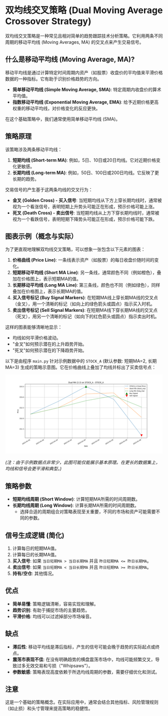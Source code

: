 # 双均线交叉策略 (Dual Moving Average Crossover Strategy)

双均线交叉策略是一种常见且相对简单的趋势跟踪技术分析策略。它利用两条不同周期的移动平均线 (Moving Averages, MA) 的交叉点来产生交易信号。

## 什么是移动平均线 (Moving Average, MA)?

移动平均线是通过计算特定时间周期内资产（如股票）收盘价的平均值来平滑价格数据的一种指标。它有助于识别价格趋势的方向。

*   **简单移动平均线 (Simple Moving Average, SMA)**: 特定周期内收盘价的算术平均值。
*   **指数移动平均线 (Exponential Moving Average, EMA)**: 给予近期价格更高权重的移动平均线，对价格变化的反应更快。

在这个基础策略中，我们通常使用简单移动平均线 (SMA)。

## 策略原理

该策略涉及两条移动平均线：

1.  **短期均线 (Short-term MA)**: 例如，5日、10日或20日均线。它对近期价格变化更敏感。
2.  **长期均线 (Long-term MA)**: 例如，50日、100日或200日均线。它反映了更长期的趋势。

交易信号的产生基于这两条均线的交叉行为：

*   **金叉 (Golden Cross) - 买入信号**: 当短期均线从下方上穿长期均线时，通常被视为一个看涨信号，表明短期上升势头可能正在形成，预示价格可能上涨。
*   **死叉 (Death Cross) - 卖出信号**: 当短期均线从上方下穿长期均线时，通常被视为一个看跌信号，表明短期下降势头可能正在形成，预示价格可能下跌。

## 图表示例（概念与实际）

为了更直观地理解双均线交叉策略，可以想象一张包含以下元素的图表：

1.  **价格曲线 (Price Line)**: 一条线表示资产（如股票）的每日收盘价随时间的变化。
2.  **短期移动平均线 (Short MA Line)**: 另一条线，通常颜色不同（例如橙色），叠加在价格图上，表示短期MA的值。
3.  **长期移动平均线 (Long MA Line)**: 第三条线，颜色也不同（例如绿色），同样叠加在价格图上，表示长期MA的值。
4.  **买入信号标记 (Buy Signal Markers)**: 在短期MA线上穿长期MA线的交叉点（金叉），用一个清晰的标记（如向上的绿色箭头或圆点）指示买入时机。
5.  **卖出信号标记 (Sell Signal Markers)**: 在短期MA线下穿长期MA线的交叉点（死叉），用另一个清晰的标记（如向下的红色箭头或圆点）指示卖出时机。

这样的图表能够清晰地显示：
*   均线如何平滑价格波动。
*   "金叉"如何预示潜在的上升趋势开始。
*   "死叉"如何预示潜在的下降趋势开始。

以下是由程序 `main.py` 针对示例数据中的 `STOCK_A` (默认参数: 短期MA=2, 长期MA=3) 生成的策略示意图。它在价格曲线上叠加了均线并标出了买卖信号点：

![双均线(2-3)策略示意图 - STOCK_A](../results/MA_2_3_strategy_on_STOCK_A.png "MA 2-3 Strategy Visualization for STOCK_A")

*(注：由于示例数据点非常少，此图可能仅能展示基本原理。在更长的数据集上，均线和信号会更平滑和典型。)*

## 策略参数

*   **短期均线周期 (Short Window)**: 计算短期MA所需的时间周期数。
*   **长期均线周期 (Long Window)**: 计算长期MA所需的时间周期数。
    *   选择合适的周期组合对策略表现至关重要，不同的市场和资产可能需要不同的参数。

## 信号生成逻辑 (简化)

1.  计算每日的短期MA值。
2.  计算每日的长期MA值。
3.  **买入信号**: 如果 `当日短期MA > 当日长期MA` 并且 `昨日短期MA <= 昨日长期MA`。
4.  **卖出信号**: 如果 `当日短期MA < 当日长期MA` 并且 `昨日短期MA >= 昨日长期MA`。
5.  **持有/空仓**: 其他情况。

## 优点

*   **简单易懂**: 策略逻辑清晰，容易实现和理解。
*   **趋势识别**: 有助于捕捉市场的主要趋势。
*   **平滑价格**: 均线可以过滤掉部分市场噪音。

## 缺点

*   **滞后性**: 移动平均线是滞后指标，产生的信号可能会晚于趋势的实际起点或终点。
*   **震荡市表现不佳**: 在没有明确趋势的横盘震荡市场中，均线可能频繁交叉，导致过多无效交易和亏损（"Whipsaws"）。
*   **参数敏感**: 策略表现高度依赖于所选均线周期的参数，需要仔细优化和测试。

## 注意

这是一个基础的策略概念。在实际应用中，通常会结合其他指标、风险管理规则（如止损）和头寸管理来提高策略的稳健性。 
